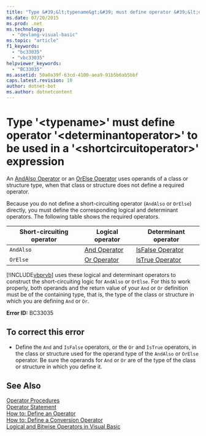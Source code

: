 ```yaml
---
title: "Type &#39;&lt;typename&gt;&#39; must define operator &#39;&lt;determinantoperator&gt;&#39; to be used in a &#39;&lt;shortcircuitoperator&gt;&#39; expression"
ms.date: 07/20/2015
ms.prod: .net
ms.technology: 
  - "devlang-visual-basic"
ms.topic: "article"
f1_keywords: 
  - "bc33035"
  - "vbc33035"
helpviewer_keywords: 
  - "BC33035"
ms.assetid: 50a0a39f-63cd-4100-aea9-91b5b6ab5bbf
caps.latest.revision: 10
author: dotnet-bot
ms.author: dotnetcontent
---
```

# Type &#39;&lt;typename&gt;&#39; must define operator &#39;&lt;determinantoperator&gt;&#39; to be used in a &#39;&lt;shortcircuitoperator&gt;&#39; expression
An [AndAlso Operator](../../visual-basic/language-reference/operators/andalso-operator.md) or an [OrElse Operator](../../visual-basic/language-reference/operators/orelse-operator.md) uses operands of a class or structure type, when that class or structure does not define a required operator.  
  
 Because you do not define a short-circuiting operator (`AndAlso` or `OrElse`) directly, you must define the corresponding logical and determinant operators. The following table shows the required operators.  
  
|Short-circuiting operator|Logical operator|Determinant operator|  
|--------------------------------|----------------------|--------------------------|  
|`AndAlso`|[And Operator](../../visual-basic/language-reference/operators/and-operator.md)|[IsFalse Operator](../../visual-basic/language-reference/operators/isfalse-operator.md)|  
|`OrElse`|[Or Operator](../../visual-basic/language-reference/operators/or-operator.md)|[IsTrue Operator](../../visual-basic/language-reference/operators/istrue-operator.md)|  
  
 [!INCLUDE[vbprvb](~/includes/vbprvb-md.md)] uses these logical and determinant operators to construct the short-circuiting logic for `AndAlso` or `OrElse`. For this to work properly, both operands and the return value of your `And` or `Or` definition must be of the containing type, that is, the type of the class or structure in which you are defining `And` or `Or`.  
  
 **Error ID:** BC33035  
  
## To correct this error  
  
-   Define the `And` and `IsFalse` operators, or the `Or` and `IsTrue` operators, in the class or structure used for the operand type of the `AndAlso` or `OrElse` operator. Be sure the operands for `And` or `Or` are of the type of the class or structure in which you define it.  
  
## See Also  
 [Operator Procedures](../../visual-basic/programming-guide/language-features/procedures/operator-procedures.md)  
 [Operator Statement](../../visual-basic/language-reference/statements/operator-statement.md)  
 [How to: Define an Operator](../../visual-basic/programming-guide/language-features/procedures/how-to-define-an-operator.md)  
 [How to: Define a Conversion Operator](../../visual-basic/programming-guide/language-features/procedures/how-to-define-a-conversion-operator.md)  
 [Logical and Bitwise Operators in Visual Basic](../../visual-basic/programming-guide/language-features/operators-and-expressions/logical-and-bitwise-operators.md)
